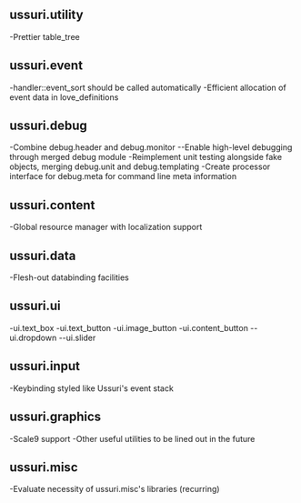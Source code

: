 ## ussuri.utility ##
-Prettier table_tree

## ussuri.event ##
-handler::event_sort should be called automatically
-Efficient allocation of event data in love_definitions

## ussuri.debug ##
-Combine debug.header and debug.monitor
--Enable high-level debugging through merged debug module
-Reimplement unit testing alongside fake objects, merging debug.unit and debug.templating
-Create processor interface for debug.meta for command line meta information

## ussuri.content ##
-Global resource manager with localization support

## ussuri.data ##
-Flesh-out databinding facilities

## ussuri.ui ##
-ui.text_box
-ui.text_button
-ui.image_button
-ui.content_button
--ui.dropdown
--ui.slider

## ussuri.input ##
-Keybinding styled like Ussuri's event stack

## ussuri.graphics ##
-Scale9 support
-Other useful utilities to be lined out in the future

## ussuri.misc ##
-Evaluate necessity of ussuri.misc's libraries (recurring)